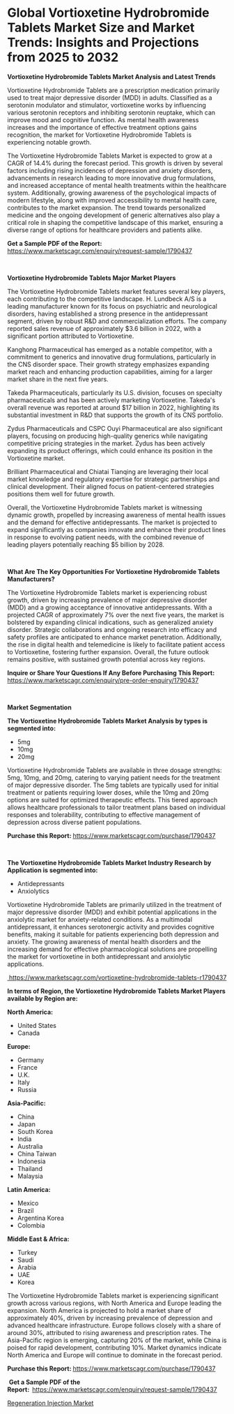 <p><h1>Global Vortioxetine Hydrobromide Tablets Market Size and Market Trends: Insights and Projections from 2025 to 2032</h1></p><p><strong>Vortioxetine Hydrobromide Tablets Market Analysis and Latest Trends</strong></p>
<p><p>Vortioxetine Hydrobromide Tablets are a prescription medication primarily used to treat major depressive disorder (MDD) in adults. Classified as a serotonin modulator and stimulator, vortioxetine works by influencing various serotonin receptors and inhibiting serotonin reuptake, which can improve mood and cognitive function. As mental health awareness increases and the importance of effective treatment options gains recognition, the market for Vortioxetine Hydrobromide Tablets is experiencing notable growth.</p><p>The Vortioxetine Hydrobromide Tablets Market is expected to grow at a CAGR of 14.4% during the forecast period. This growth is driven by several factors including rising incidences of depression and anxiety disorders, advancements in research leading to more innovative drug formulations, and increased acceptance of mental health treatments within the healthcare system. Additionally, growing awareness of the psychological impacts of modern lifestyle, along with improved accessibility to mental health care, contributes to the market expansion. The trend towards personalized medicine and the ongoing development of generic alternatives also play a critical role in shaping the competitive landscape of this market, ensuring a diverse range of options for healthcare providers and patients alike.</p></p>
<p><strong>Get a Sample PDF of the Report:&nbsp;</strong> <a href="https://www.marketscagr.com/enquiry/request-sample/1790437?utm_campaign=2476&utm_medium=2&utm_source=Github&utm_content=ia&utm_term=08032025&utm_id=vortioxetine-hydrobromide-tablets">https://www.marketscagr.com/enquiry/request-sample/1790437</a></p>
<p>&nbsp;</p>
<p><strong>Vortioxetine Hydrobromide Tablets Major Market Players</strong></p>
<p><p>The Vortioxetine Hydrobromide Tablets market features several key players, each contributing to the competitive landscape. H. Lundbeck A/S is a leading manufacturer known for its focus on psychiatric and neurological disorders, having established a strong presence in the antidepressant segment, driven by robust R&D and commercialization efforts. The company reported sales revenue of approximately $3.6 billion in 2022, with a significant portion attributed to Vortioxetine.</p><p>Kanghong Pharmaceutical has emerged as a notable competitor, with a commitment to generics and innovative drug formulations, particularly in the CNS disorder space. Their growth strategy emphasizes expanding market reach and enhancing production capabilities, aiming for a larger market share in the next five years.</p><p>Takeda Pharmaceuticals, particularly its U.S. division, focuses on specialty pharmaceuticals and has been actively marketing Vortioxetine. Takeda's overall revenue was reported at around $17 billion in 2022, highlighting its substantial investment in R&D that supports the growth of its CNS portfolio.</p><p>Zydus Pharmaceuticals and CSPC Ouyi Pharmaceutical are also significant players, focusing on producing high-quality generics while navigating competitive pricing strategies in the market. Zydus has been actively expanding its product offerings, which could enhance its position in the Vortioxetine market.</p><p>Brilliant Pharmaceutical and Chiatai Tianqing are leveraging their local market knowledge and regulatory expertise for strategic partnerships and clinical development. Their aligned focus on patient-centered strategies positions them well for future growth.</p><p>Overall, the Vortioxetine Hydrobromide Tablets market is witnessing dynamic growth, propelled by increasing awareness of mental health issues and the demand for effective antidepressants. The market is projected to expand significantly as companies innovate and enhance their product lines in response to evolving patient needs, with the combined revenue of leading players potentially reaching $5 billion by 2028.</p></p>
<p>&nbsp;</p>
<p><strong>What Are The Key Opportunities For Vortioxetine Hydrobromide Tablets Manufacturers?</strong></p>
<p><p>The Vortioxetine Hydrobromide Tablets market is experiencing robust growth, driven by increasing prevalence of major depressive disorder (MDD) and a growing acceptance of innovative antidepressants. With a projected CAGR of approximately 7% over the next five years, the market is bolstered by expanding clinical indications, such as generalized anxiety disorder. Strategic collaborations and ongoing research into efficacy and safety profiles are anticipated to enhance market penetration. Additionally, the rise in digital health and telemedicine is likely to facilitate patient access to Vortioxetine, fostering further expansion. Overall, the future outlook remains positive, with sustained growth potential across key regions.</p></p>
<p><strong>Inquire or Share Your Questions If Any Before Purchasing This Report:</strong> <a href="https://www.marketscagr.com/enquiry/pre-order-enquiry/1790437?utm_campaign=2476&utm_medium=2&utm_source=Github&utm_content=ia&utm_term=08032025&utm_id=vortioxetine-hydrobromide-tablets">https://www.marketscagr.com/enquiry/pre-order-enquiry/1790437</a></p>
<p>&nbsp;</p>
<p><strong>Market Segmentation</strong></p>
<p><strong>The Vortioxetine Hydrobromide Tablets Market Analysis by types is segmented into:</strong></p>
<p><ul><li>5mg</li><li>10mg</li><li>20mg</li></ul></p>
<p><p>Vortioxetine Hydrobromide Tablets are available in three dosage strengths: 5mg, 10mg, and 20mg, catering to varying patient needs for the treatment of major depressive disorder. The 5mg tablets are typically used for initial treatment or patients requiring lower doses, while the 10mg and 20mg options are suited for optimized therapeutic effects. This tiered approach allows healthcare professionals to tailor treatment plans based on individual responses and tolerability, contributing to effective management of depression across diverse patient populations.</p></p>
<p><strong>Purchase this Report:&nbsp;</strong><a href="https://www.marketscagr.com/purchase/1790437?utm_campaign=2476&utm_medium=2&utm_source=Github&utm_content=ia&utm_term=08032025&utm_id=vortioxetine-hydrobromide-tablets">https://www.marketscagr.com/purchase/1790437</a></p>
<p>&nbsp;</p>
<p><strong>The Vortioxetine Hydrobromide Tablets Market Industry Research by Application is segmented into:</strong></p>
<p><ul><li>Antidepressants</li><li>Anxiolytics</li></ul></p>
<p><p>Vortioxetine Hydrobromide Tablets are primarily utilized in the treatment of major depressive disorder (MDD) and exhibit potential applications in the anxiolytic market for anxiety-related conditions. As a multimodal antidepressant, it enhances serotonergic activity and provides cognitive benefits, making it suitable for patients experiencing both depression and anxiety. The growing awareness of mental health disorders and the increasing demand for effective pharmacological solutions are propelling the market for vortioxetine in both antidepressant and anxiolytic applications.</p></p>
<p><a href="https://www.marketscagr.com/vortioxetine-hydrobromide-tablets-r1790437?utm_campaign=2476&utm_medium=2&utm_source=Github&utm_content=ia&utm_term=08032025&utm_id=vortioxetine-hydrobromide-tablets">&nbsp;https://www.marketscagr.com/vortioxetine-hydrobromide-tablets-r1790437</a></p>
<p><strong>In terms of Region, the Vortioxetine Hydrobromide Tablets Market Players available by Region are:</strong></p>
<p>
    <p> <strong> North America: </strong>
        <ul>
            <li>United States</li>
            <li>Canada</li>
        </ul>
        </p> 
    <p> <strong> Europe: </strong>
        <ul>
            <li>Germany</li>
            <li>France</li>
            <li>U.K.</li>
            <li>Italy</li>
            <li>Russia</li>
        </ul>
        </p> 
    <p> <strong> Asia-Pacific: </strong>
        <ul>
            <li>China</li>
            <li>Japan</li>
            <li>South Korea</li>
            <li>India</li>
            <li>Australia</li>
            <li>China Taiwan</li>
            <li>Indonesia</li>
            <li>Thailand</li>
            <li>Malaysia</li>
        </ul>
        </p> 
    <p> <strong> Latin America: </strong>
        <ul>
            <li>Mexico</li>
            <li>Brazil</li>
            <li>Argentina Korea</li>
            <li>Colombia</li>
        </ul>
        </p> 
    <p> <strong> Middle East & Africa: </strong>
        <ul>
            <li>Turkey</li>
            <li>Saudi</li>
            <li>Arabia</li>
            <li>UAE</li>
            <li>Korea</li>
        </ul>
    </p>
    </p>
<p><p>The Vortioxetine Hydrobromide Tablets market is experiencing significant growth across various regions, with North America and Europe leading the expansion. North America is projected to hold a market share of approximately 40%, driven by increasing prevalence of depression and advanced healthcare infrastructure. Europe follows closely with a share of around 30%, attributed to rising awareness and prescription rates. The Asia-Pacific region is emerging, capturing 20% of the market, while China is poised for rapid development, contributing 10%. Market dynamics indicate North America and Europe will continue to dominate in the forecast period.</p></p>
<p><strong>Purchase this Report: </strong><a href="https://www.marketscagr.com/purchase/1790437?utm_campaign=2476&utm_medium=2&utm_source=Github&utm_content=ia&utm_term=08032025&utm_id=vortioxetine-hydrobromide-tablets">https://www.marketscagr.com/purchase/1790437</a></p>
<p>&nbsp;<strong>Get a Sample PDF of the Report:&nbsp;&nbsp;</strong><a href="https://www.marketscagr.com/enquiry/request-sample/1790437?utm_campaign=2476&utm_medium=2&utm_source=Github&utm_content=ia&utm_term=08032025&utm_id=vortioxetine-hydrobromide-tablets">https://www.marketscagr.com/enquiry/request-sample/1790437</a></p>
<p><strong></strong></p>
<p><p><a href="https://github.com/sungbruington660/Market-Research-Report-List-1/blob/main/regeneration-injection-market.md?utm_campaign=2476&utm_medium=2&utm_source=Github&utm_content=ia&utm_term=08032025&utm_id=vortioxetine-hydrobromide-tablets">Regeneration Injection Market</a></p></p>